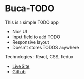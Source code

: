 # Buca-TODO

This is a simple TODO app

* Nice UI
* Input field to add TODO
* Responsive layout
* Doesn't stores TODOS anywhere

Technologies : React, CSS, Redux

* [Live Site](https://buca-todo.netlify.app/)
* [Github](https://github.com/masfikalam/Buca-TODO)
